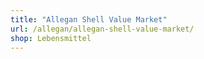 ```yaml
---
title: "Allegan Shell Value Market"
url: /allegan/allegan-shell-value-market/
shop: Lebensmittel
---
```

